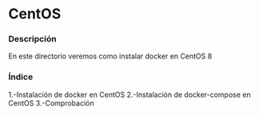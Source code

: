 # CentOS

### Descripción
En este directorio veremos como instalar docker en CentOS 8

### Índice
1.-Instalación de docker en CentOS
2.-Instalación de docker-compose en CentOS
3.-Comprobación
